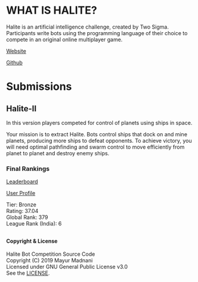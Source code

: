 # WHAT IS HALITE?

Halite is an artificial intelligence challenge, created by Two Sigma. Participants write bots using the programming language of their choice to compete in an original online multiplayer game.

[Website](https://halite.io/)

[Github](https://github.com/HaliteChallenge)

# Submissions

## Halite-II
In this version players competed for control of planets using ships in space.

 Your mission is to extract Halite. Bots control ships that dock on and mine planets, producing more ships to defeat opponents. To achieve victory, you will need optimal pathfinding and swarm control to move efficiently from planet to planet and destroy enemy ships.

### Final Rankings

[Leaderboard](https://2017.halite.io/programming-competition-leaderboard)

[User Profile](https://2017.halite.io/user/?user_id=9239)

Tier: Bronze  
Rating: 37.04  
Global Rank: 379  
League Rank (India): 6

##
#### Copyright & License
Halite Bot Competition Source Code  
Copyright (C) 2019  Mayur Madnani  
Licensed under GNU General Public License v3.0  
See the [LICENSE](LICENSE).
##
